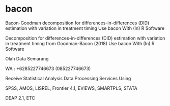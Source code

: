 # bacon
Bacon-Goodman decomposition for differences-in-differences (DID) estimation with variation in treatment timing Use bacon With (In) R Software

Decomposition for differences-in-differences (DID) estimation with variation in treatment timing from Goodman-Bacon (2018) Use bacon With (In) R Software

Olah Data Semarang

WA : +6285227746673 (085227746673)

Receive Statistical Analysis Data Processing Services Using

SPSS, AMOS, LISREL, Frontier 4.1, EVIEWS, SMARTPLS, STATA

DEAP 2.1, ETC
